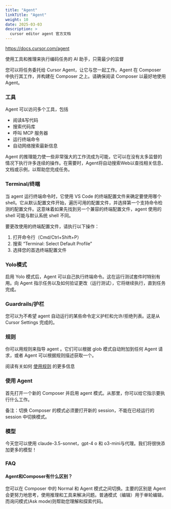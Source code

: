 ```yaml
---
title: "Agent"
linkTitle: "Agent"
weight: 10
date: 2025-03-03
description: >
  cursor editor agent 官方文档
---
```


https://docs.cursor.com/agent

使用工具和推理来执行编码任务的 AI 助手，只需最少的监督

您可以将任务委托给 Cursor Agent，让它与您一起工作。Agent 在 Composer 中执行其工作，并构建在 Composer 之上。请确保阅读 Composer 以最好地使用Agent。

### 工具

Agent 可以访问多个工具，包括

- 阅读&写代码
- 搜索代码库
- 呼叫 MCP 服务器
- 运行终端命令
- 自动网络搜索最新信息

Agent 的推理能力使一些非常强大的工作流成为可能，它可以在没有太多监督的情况下执行许多连续的操作。在需要时，Agent将自动搜索Web以查找相关信息、文档或示例，以帮助您完成任务。

### Terminal/终端

当 agent 运行终端命令时，它使用 VS Code 的终端配置文件来确定要使用哪个 shell。它从默认配置文件开始，遍历可用的配置文件，并选择第一个支持命令检测的配置文件。这意味着如果先找到另一个兼容的终端配置文件，agent 使用的 shell 可能与默认系统 shell 不同。

要更改使用的终端配置文件，请执行以下操作：

1. 打开命令行（Cmd/Ctrl+Shift+P）
2. 搜索 “Terminal: Select Default Profile”
3. 选择您的首选终端配置文件

### Yolo模式

启用 Yolo 模式后，Agent 可以自己执行终端命令。这在运行测试套件时特别有用。向 Agent 指示任务以及如何验证更改（运行测试），它将继续执行，直到任务完成。

### Guardrails/护栏

您可以为不希望 agent 自动运行的某些命令定义护栏和允许/拒绝列表。这是从 Cursor Settings 完成的。

### 规则

你可以用规则来指导 agent 。它们可以根据 glob 模式自动附加到任何 Agent 请求，或者 Agent 可以根据规则描述获取一个。

阅读有关如何 [使用规则](https://docs.cursor.com/context/rules-for-ai) 的更多信息

### 使用 Agent

首先打开一个新的 Composer 并启用 agent 模式。从那里，你可以给它指示要执行什么工作。

备注：切换 Composer 的模式必须要打开新的 session，不能在已经运行的 session 中切换模式。

### 模型

今天您可以使用 claude-3.5-sonnet，gpt-4 o 和 o3-mini与代理。我们将很快添加更多的模型！

### FAQ

#### Agent和Composer有什么区别？

您可以在 Composer 中的 Normal 和 Agent 模式之间切换。主要的区别是 Agent 会更努力地思考，使用推理和工具来解决问题。普通模式（编辑）用于单轮编辑，而询问模式(Ask mode)则帮助您理解和探索代码。